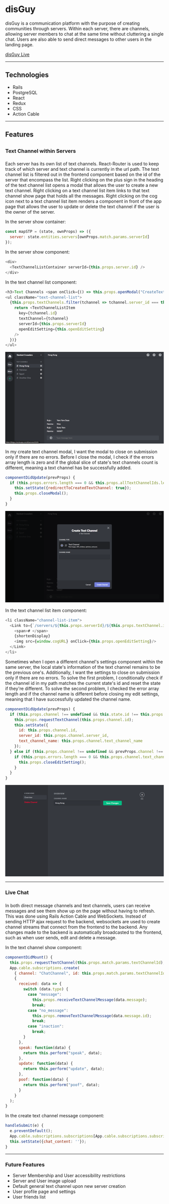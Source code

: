 # disGuy

disGuy is a communication platform with the purpose of creating communities through servers. Within each server, there are channels, allowing server members to chat at the same time without cluttering a single chat. Users are also able to send direct messages to other users in the landing page.

[disGuy Live](https://disguy.herokuapp.com/#/)

------
## Technologies

* Rails
* PostgreSQL
* React
* Redux
* CSS
* Action Cable

------
## Features
##
### Text Channel within Servers
###
Each server has its own list of text channels. React-Router is used to keep track of which server and text channel is currently in the url path. The text channel list is filtered out in the frontend component based on the id of the server that encompass the list. Right clicking on the plus sign in the heading of the text channel list opens a modal that allows the user to create a new text channel. Right clicking on a text channel list item links to that text channel show page that holds all the messages. Right clicking on the cog icon next to a text channel list item renders a component in front of the app page that allows the user to update or delete the text channel if the user is the owner of the server.

In the server show container:
```javascript
const mapSTP = (state, ownProps) => ({
  server: state.entities.servers[ownProps.match.params.serverId]
});
```

In the server show component:
```javascript
<div>
  <TextChannelListContainer serverId={this.props.server.id} />
</div>
```

In the text channel list component:
```javascript
<h3>Text Channels <span onClick={() => this.props.openModal("CreateTextChannel")} className="add-text-channel">+</span></h3>
<ul className="text-channel-list">
  {this.props.textChannels.filter(tchannel => tchannel.server_id === this.props.serverId).map(tchannel => {
    return <TextChannelListItem 
      key={tchannel.id} 
      textChannel={tchannel} 
      serverId={this.props.serverId}
      openEditSetting={this.openEditSetting}
    />
  })}
</ul>
```
![text channel index and show](https://github.com/hongchris96/disGuy/blob/main/readme_images/text_channel_list_show.png)

In my create text channel modal, I want the modal to close on submission only if there are no errors. Before I close the modal, I check if the errors array length is zero and if the global slice of state's text channels count is different, meaning a text channel has be successfully added. 
```javascript
componentDidUpdate(prevProps) {
  if (this.props.errors.length === 0 && this.props.allTextChannelIds.length !== prevProps.allTextChannelIds.length) {
    this.setState({redirectToCreatedTextChannel: true});
    this.props.closeModal();
  }
}
```

![text channel create](https://github.com/hongchris96/disGuy/blob/main/readme_images/create_text_channel.png)

In the text channel list item component:
```javascript
<li className="channel-list-item">
  <Link to={`/servers/${this.props.serverId}/${this.props.textChannel.id}`}>
    <span># </span>
    {shortenDisplay}
    <img src={window.cogURL} onClick={this.props.openEditSetting}/>
  </Link>
</li>
```

Sometimes when I open a different channel's settings component within the same server, the local state's information of the text channel remains to be the previous one's. Additionally, I want the settings to close on submission only if there are no errors. To solve the first problem, I conditionally check if the channel id in my path matches the current state's id and reset the state if they're different. To solve the second problem, I checked the error array length and if the channel name is different before closing my edit settings, meaning that I have successfully updated the channel name.
```javascript
componentDidUpdate(prevProps) {
  if (this.props.channel !== undefined && this.state.id !== this.props.channel.id) {
    this.props.requestTextChannel(this.props.channel.id);
    this.setState({
      id: this.props.channel.id,
      server_id: this.props.channel.server_id,
      text_channel_name: this.props.channel.text_channel_name
    });
  } else if (this.props.channel !== undefined && prevProps.channel !== undefined) {
    if (this.props.errors.length === 0 && this.props.channel.text_channel_name !== prevProps.channel.text_channel_name) {
      this.props.closeEditSetting();
    }
  }
}
```

![text channel update and destroy](https://github.com/hongchris96/disGuy/blob/main/readme_images/text_channel_edit_delete.png)

------
### Live Chat
###
In both direct message channels and text channels, users can receive messages and see them show up on the page without having to refresh. This was done using Rails Action Cable and WebSockets. Instead of sending HTTP ajax request to the backend, websockets are used to create channel streams that connect from the frontend to the backend. Any changes made to the backend is automatically broadcasted to the frontend, such as when user sends, edit and delete a message.

In the text channel show component:
```javascript
componentDidMount() {
  this.props.requestTextChannel(this.props.match.params.textChannelId);
  App.cable.subscriptions.create(
    { channel: "ChatChannel", id: this.props.match.params.textChannelId, type: 'text_channel'},
    {
      received: data => {
        switch (data.type) {
          case "message":
            this.props.receiveTextChannelMessage(data.message);
            break;
          case "no_message":
            this.props.removeTextChannelMessage(data.message.id);
            break;
          case "inaction":
            break;
        }
      },
      speak: function(data) {
        return this.perform("speak", data);
      },
      update: function(data) {
        return this.perform("update", data);
      },
      poof: function(data) {
        return this.perform("poof", data);
      }
    }
  );
}
```

In the create text channel message component:
```javascript
handleSubmit(e) {
  e.preventDefault();
  App.cable.subscriptions.subscriptions[App.cable.subscriptions.subscriptions.length-1].speak({ message: this.state });
  this.setState({chat_content: ''});
}
```

------
### Future Features

* Server Membership and User accessibility restrictions 
* Server and User image upload
* Default general text channel upon new server creation
* User profile page and settings
* User friends list

